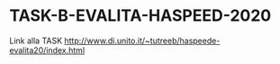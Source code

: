 # TASK-B-EVALITA-HASPEED-2020

Link alla TASK http://www.di.unito.it/~tutreeb/haspeede-evalita20/index.html
